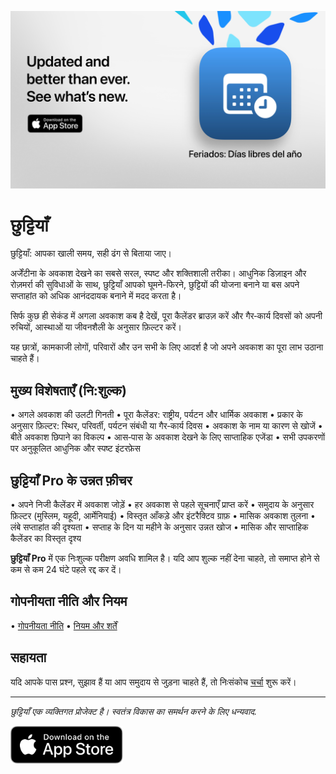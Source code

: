 [![छुट्टियाँ App](images/banner.png)](https://apps.apple.com/app/id6744455042)

# छुट्टियाँ

छुट्टियाँ: आपका खाली समय, सही ढंग से बिताया जाए।

अर्जेंटीना के अवकाश देखने का सबसे सरल, स्पष्ट और शक्तिशाली तरीका।
आधुनिक डिज़ाइन और रोज़मर्रा की सुविधाओं के साथ, छुट्टियाँ आपको घूमने-फिरने, छुट्टियों की योजना बनाने या बस अपने सप्ताहांत को अधिक आनंददायक बनाने में मदद करता है।

सिर्फ कुछ ही सेकंड में अगला अवकाश कब है देखें, पूरा कैलेंडर ब्राउज़ करें और गैर‑कार्य दिवसों को अपनी रुचियों, आस्थाओं या जीवनशैली के अनुसार फ़िल्टर करें।

यह छात्रों, कामकाजी लोगों, परिवारों और उन सभी के लिए आदर्श है जो अपने अवकाश का पूरा लाभ उठाना चाहते हैं।

## मुख्य विशेषताएँ (नि:शुल्क)

• अगले अवकाश की उलटी गिनती
• पूरा कैलेंडर: राष्ट्रीय, पर्यटन और धार्मिक अवकाश
• प्रकार के अनुसार फ़िल्टर: स्थिर, परिवर्ती, पर्यटन संबंधी या गैर‑कार्य दिवस
• अवकाश के नाम या कारण से खोजें
• बीते अवकाश छिपाने का विकल्प
• आस‑पास के अवकाश देखने के लिए साप्ताहिक एजेंडा
• सभी उपकरणों पर अनुकूलित आधुनिक और स्पष्ट इंटरफ़ेस

## छुट्टियाँ Pro के उन्नत फ़ीचर

• अपने निजी कैलेंडर में अवकाश जोड़ें
• हर अवकाश से पहले सूचनाएँ प्राप्त करें
• समुदाय के अनुसार फ़िल्टर (मुस्लिम, यहूदी, आर्मेनियाई)
• विस्तृत आँकड़े और इंटरैक्टिव ग्राफ़
• मासिक अवकाश तुलना
• लंबे सप्ताहांत की दृश्यता
• सप्ताह के दिन या महीने के अनुसार उन्नत खोज
• मासिक और साप्ताहिक कैलेंडर का विस्तृत दृश्य

**छुट्टियाँ Pro** में एक निःशुल्क परीक्षण अवधि शामिल है। यदि आप शुल्क नहीं देना चाहते, तो समाप्त होने से कम से कम 24 घंटे पहले रद्द कर दें।

## गोपनीयता नीति और नियम

• [गोपनीयता नीति](https://lucasditomase.github.io/feriados/hi/privacy-policy)
• [नियम और शर्तें](https://lucasditomase.github.io/feriados/hi/terms-and-conditions)

## सहायता

यदि आपके पास प्रश्न, सुझाव हैं या आप समुदाय से जुड़ना चाहते हैं, तो निःसंकोच [चर्चा](https://github.com/lucasditomase/feriados/discussions) शुरू करें।

---

*छुट्टियाँ एक व्यक्तिगत प्रोजेक्ट है। स्वतंत्र विकास का समर्थन करने के लिए धन्यवाद.*

<p align="left">
  <a href="https://apps.apple.com/app/id6744455042">
    <img src="images/download-badge.svg" alt="Download on the App Store" height="60">
  </a>
</p>
